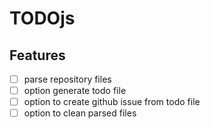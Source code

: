# TODOjs

## Features

- [ ] parse repository files
- [ ] option generate todo file
- [ ] option to create github issue from todo file
- [ ] option to clean parsed files
